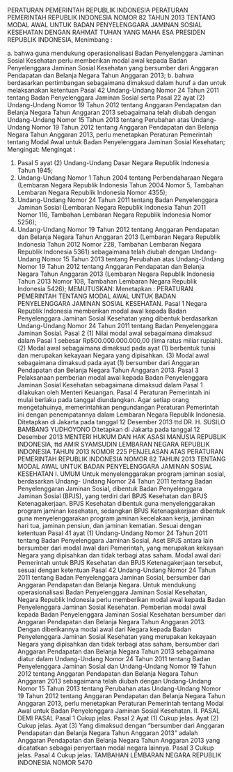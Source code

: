  PERATURAN PEMERINTAH REPUBLIK INDONESIA PERATURAN PEMERINTAH REPUBLIK INDONESIA NOMOR 82 TAHUN 2013 TENTANG MODAL AWAL UNTUK BADAN PENYELENGGARA JAMINAN SOSIAL KESEHATAN
DENGAN RAHMAT TUHAN YANG MAHA ESA PRESIDEN REPUBLIK INDONESIA,
Menimbang :

a. bahwa guna mendukung operasionalisasi Badan Penyelenggara Jaminan Sosial Kesehatan perlu memberikan modal awal kepada Badan Penyelenggara Jaminan Sosial Kesehatan yang bersumber dari Anggaran Pendapatan dan Belanja Negara Tahun Anggaran 2013;
b. bahwa berdasarkan pertimbangan sebagaimana dimaksud dalam huruf a dan untuk melaksanakan ketentuan Pasal 42 Undang-Undang Nomor 24 Tahun 2011 tentang Badan Penyelenggara Jaminan Sosial serta Pasal 22 ayat (2) Undang-Undang Nomor 19 Tahun 2012 tentang Anggaran Pendapatan dan Belanja Negara Tahun Anggaran 2013 sebagaimana telah diubah dengan Undang-Undang Nomor 15 Tahun 2013 tentang Perubahan atas Undang-Undang Nomor 19 Tahun 2012 tentang Anggaran Pendapatan dan Belanja Negara Tahun Anggaran 2013, perlu menetapkan Peraturan Pemerintah tentang Modal Awal untuk Badan Penyelenggara Jaminan Sosial Kesehatan;
Mengingat:
Mengingat :

1. Pasal 5 ayat (2) Undang-Undang Dasar Negara Republik Indonesia Tahun 1945;
2. Undang-Undang Nomor 1 Tahun 2004 tentang Perbendaharaan Negara (Lembaran Negara Republik Indonesia Tahun 2004 Nomor 5, Tambahan Lembaran Negara Republik Indonesia Nomor 4355);
3. Undang-Undang Nomor 24 Tahun 2011 tentang Badan Penyelenggara Jaminan Sosial (Lembaran Negara Republik Indonesia Tahun 2011 Nomor 116, Tambahan Lembaran Negara Republik Indonesia Nomor 5256);
4. Undang-Undang Nomor 19 Tahun 2012 tentang Anggaran Pendapatan dan Belanja Negara Tahun Anggaran 2013 (Lembaran Negara Republik Indonesia Tahun 2012 Nomor 228, Tambahan Lembaran Negara Republik Indonesia 5361) sebagaimana telah diubah dengan Undang-Undang Nomor 15 Tahun 2013 tentang Perubahan atas Undang-Undang Nomor 19 Tahun 2012 tentang Anggaran Pendapatan dan Belanja Negara Tahun Anggaran 2013 (Lembaran Negara Republik Indonesia Tahun 2013 Nomor 108, Tambahan Lembaran Negara Republik Indonesia 5426);
MEMUTUSKAN:
 Menetapkan : PERATURAN PEMERINTAH TENTANG MODAL AWAL UNTUK BADAN PENYELENGGARA JAMINAN SOSIAL KESEHATAN.
Pasal 1
Negara Republik Indonesia memberikan modal awal kepada Badan Penyelenggara Jaminan Sosial Kesehatan yang dibentuk berdasarkan Undang-Undang Nomor 24 Tahun 2011 tentang Badan Penyelenggara Jaminan Sosial.
Pasal 2
(1) Nilai modal awal sebagaimana dimaksud dalam Pasal 1 sebesar Rp500.000.000.000,00 (lima ratus miliar rupiah).
(2) Modal awal sebagaimana dimaksud pada ayat (1) berbentuk tunai dan merupakan kekayaan Negara yang dipisahkan.
(3) Modal awal sebagaimana dimaksud pada ayat (1) bersumber dari Anggaran Pendapatan dan Belanja Negara Tahun Anggaran 2013.
Pasal 3
Pelaksanaan pemberian modal awal kepada Badan Penyelenggara Jaminan Sosial Kesehatan sebagaimana dimaksud dalam Pasal 1 dilakukan oleh Menteri Keuangan.
Pasal 4
Peraturan Pemerintah ini mulai berlaku pada tanggal diundangkan.
Agar setiap orang mengetahuinya, memerintahkan pengundangan Peraturan Pemerintah ini dengan penempatannya dalam Lembaran Negara Republik Indonesia. Ditetapkan di Jakarta pada tanggal 12 Desember 2013 ttd DR. H. SUSILO BAMBANG YUDHOYONO Ditetapkan di Jakarta pada tanggal 12 Desember 2013 MENTERI HUKUM DAN HAK ASASI MANUSIA REPUBLIK INDONESIA, ttd AMIR SYAMSUDIN LEMBARAN NEGARA REPUBLIK INDONESIA TAHUN 2013 NOMOR 225 PENJELASAN ATAS PERATURAN PEMERINTAH REPUBLIK INDONESIA NOMOR 82 TAHUN 2013 TENTANG MODAL AWAL UNTUK BADAN PENYELENGGARA JAMINAN SOSIAL KESEHATAN I. UMUM Untuk menyelenggarakan program jaminan sosial, berdasarkan Undang- Undang Nomor 24 Tahun 2011 tentang Badan Penyelenggaran Jaminan Sosial, dibentuk Badan Penyelenggara Jaminan Sosial (BPJS), yang terdiri dari BPJS Kesehatan dan BPJS Ketenagakerjaan. BPJS Kesehatan dibentuk guna menyelenggarakan program jaminan kesehatan, sedangkan BPJS Ketenagakerjaan dibentuk guna menyelenggarakan program jaminan kecelakaan kerja, jaminan hari tua, jaminan pensiun, dan jaminan kematian. Sesuai dengan ketentuan Pasal 41 ayat (1) Undang-Undang Nomor 24 Tahun 2011 tentang Badan Penyelenggara Jaminan Sosial, Aset BPJS antara lain bersumber dari modal awal dari Pemerintah, yang merupakan kekayaan Negara yang dipisahkan dan tidak terbagi atas saham. Modal awal dari Pemerintah untuk BPJS Kesehatan dan BPJS Ketenagakerjaan tersebut, sesuai dengan ketentuan Pasal 42 Undang-Undang Nomor 24 Tahun 2011 tentang Badan Penyelenggara Jaminan Sosial, bersumber dari Anggaran Pendapatan dan Belanja Negara. Untuk mendukung operasionalisasi Badan Penyelenggara Jaminan Sosial Kesehatan, Negara Republik Indonesia perlu memberikan modal awal kepada Badan Penyelenggara Jaminan Sosial Kesehatan. Pemberian modal awal kepada Badan Penyelenggara Jaminan Sosial Kesehatan bersumber dari Anggaran Pendapatan dan Belanja Negara Tahun Anggaran 2013. Dengan diberikannya modal awal dari Negara kepada Badan Penyelenggara Jaminan Sosial Kesehatan yang merupakan kekayaan Negara yang dipisahkan dan tidak terbagi atas saham, bersumber dari Anggaran Pendapatan dan Belanja Negara Tahun 2013 sebagaimana diatur dalam Undang-Undang Nomor 24 Tahun 2011 tentang Badan Penyelenggara Jaminan Sosial dan Undang-Undang Nomor 19 Tahun 2012 tentang Anggaran Pendapatan dan Belanja Negara Tahun Anggaran 2013 sebagaimana telah diubah dengan Undang-Undang Nomor 15 Tahun 2013 tentang Perubahan atas Undang-Undang Nomor 19 Tahun 2012 tentang Anggaran Pendapatan dan Belanja Negara Tahun Anggaran 2013, perlu menetapkan Peraturan Pemerintah tentang Modal Awal untuk Badan Penyelenggara Jaminan Sosial Kesehatan. II. PASAL DEMI PASAL
Pasal 1
Cukup jelas.
Pasal 2
Ayat (1) Cukup jelas. Ayat (2) Cukup jelas. Ayat (3) Yang dimaksud dengan “bersumber dari Anggaran Pendapatan dan Belanja Negara Tahun Anggaran 2013” adalah Anggaran Pendapatan dan Belanja Negara Tahun Anggaran 2013 yang dicatatkan sebagai penyertaan modal negara lainnya.
Pasal 3
Cukup jelas.
Pasal 4
Cukup jelas. TAMBAHAN LEMBARAN NEGARA REPUBLIK INDONESIA NOMOR 5470